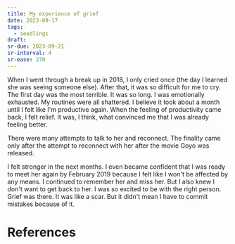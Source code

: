 ```yaml
---
title: My experience of grief
date: 2023-09-17
tags:
  - seedlings
draft:
sr-due: 2023-09-21
sr-interval: 4
sr-ease: 270
---
```

When I went through a break up in 2018, I only cried once (the day I learned she was seeing someone else). After that, it was so difficult for me to cry. The first day was the most terrible. It was so long. I was emotionally exhausted. My routines were all shattered. I believe it took about a month until I felt like I'm productive again. When the feeling of productivity came back, I felt relief. It was, I think, what convinced me that I was already feeling better.

There were many attempts to talk to her and reconnect. The finality came only after the attempt to reconnect with her after the movie Goyo was released.

I felt stronger in the next months. I even became confident that I was ready to meet her again by February 2019 because I felt like I won't be affected by any means. I continued to remember her and miss her. But I also knew I don't want to get back to her. I was so excited to be with the right person. Grief was there. It was like a scar. But it didn't mean I have to commit mistakes because of it.


# References